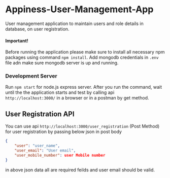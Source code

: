 # Appiness-User-Management-App
User management application to maintain users and role details in database, on user registration.

#### Important!
Before running the application please make sure to install all necessary npm packages using command `npm install`. Add mongodb credentials in `.env` file adn make sure mongodb server is up and running.

### Development Server
Run `npm start` for node.js express server. After you run the command, wait until the the application starts and test by calling api `http://localhost:3000/` in a browser or in a postman by get method.

## User Registration API
You can use api `http://localhost:3000/user_registration` (Post Method) for user registration by passing below json in post body
```json
{
    "user": "user_name",
    "user_email": "User email",
    "user_mobile_number": user Mobile number
}
```
in above json data all are required feilds and user email should be valid.
